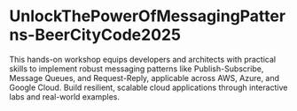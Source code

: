 # UnlockThePowerOfMessagingPatterns-BeerCityCode2025
This hands-on workshop equips developers and architects with practical skills to implement robust messaging patterns like Publish-Subscribe, Message Queues, and Request-Reply, applicable across AWS, Azure, and Google Cloud. Build resilient, scalable cloud applications through interactive labs and real-world examples.
